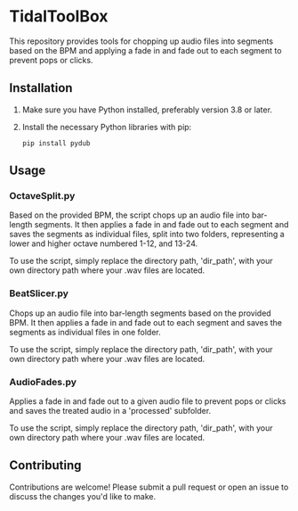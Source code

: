 # TidalToolBox

This repository provides tools for chopping up audio files into segments based on the BPM and applying a fade in and fade out to each segment to prevent pops or clicks. 

## Installation

1. Make sure you have Python installed, preferably version 3.8 or later.
2. Install the necessary Python libraries with pip:

    ```
    pip install pydub
    ```

## Usage

### OctaveSplit.py

Based on the provided BPM, the script chops up an audio file into bar-length segments. It then applies a fade in and fade out to each segment and saves the segments as individual files, split into two folders, representing a lower and higher octave numbered 1-12, and 13-24.

To use the script, simply replace the directory path, 'dir_path', with your own directory path where your .wav files are located.

### BeatSlicer.py

Chops up an audio file into bar-length segments based on the provided BPM. It then applies a fade in and fade out to each segment and saves the segments as individual files in one folder.

To use the script, simply replace the directory path, 'dir_path', with your own directory path where your .wav files are located.

### AudioFades.py

Applies a fade in and fade out to a given audio file to prevent pops or clicks and saves the treated audio in a 'processed' subfolder.

To use the script, simply replace the directory path, 'dir_path', with your own directory path where your .wav files are located.

## Contributing

Contributions are welcome! Please submit a pull request or open an issue to discuss the changes you'd like to make.
